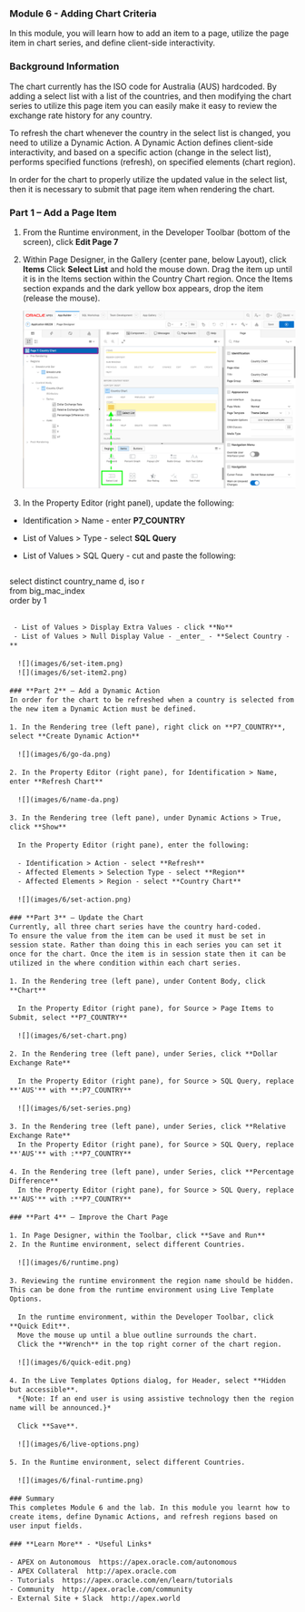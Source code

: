 ### Module 6 - Adding Chart Criteria

In this module, you will learn how to add an item to a page, utilize the page item in chart series, and define client-side interactivity.

### Background Information
The chart currently has the ISO code for Australia (AUS) hardcoded. By adding a select list with a list of the countries, and then modifying the chart series to utilize this page item you can easily make it easy to review the exchange rate history for any country.

To refresh the chart whenever the country in the select list is changed, you need to utilize a Dynamic Action. A Dynamic Action defines client-side interactivity, and based on a specific action
(change in the select list), performs specified functions (refresh), on specified elements (chart region).

In order for the chart to properly utilize the updated value in the select list, then it is necessary to submit that page item when rendering the chart.

### **Part 1** – Add a Page Item

1. From the Runtime environment, in the Developer Toolbar (bottom of the screen), click **Edit Page 7**

2. Within Page Designer, in the Gallery (center pane, below Layout), click **Items**
    Click **Select List** and hold the mouse down.
    Drag the item up until it is in the Items section within the Country Chart region.
    Once the Items section expands and the dark yellow box appears, drop the item (release the mouse).

    ![](images/6/drop-item.png)

3. In the Property Editor (right panel), update the following:
  - Identification > Name - enter **P7_COUNTRY**
  - List of Values > Type - select **SQL Query**
  - List of Values > SQL Query - cut and paste the following: 

      ~~~~sql
  select distinct country_name d, iso r  
  from big_mac_index  
  order by 1
  ~~~~  

   - List of Values > Display Extra Values - click **No**
   - List of Values > Null Display Value - _enter_ - **Select Country -**

    ![](images/6/set-item.png)
    ![](images/6/set-item2.png)

### **Part 2** – Add a Dynamic Action
In order for the chart to be refreshed when a country is selected from the new item a Dynamic Action must be defined.

1. In the Rendering tree (left pane), right click on **P7_COUNTRY**, select **Create Dynamic Action**  

    ![](images/6/go-da.png)

2. In the Property Editor (right pane), for Identification > Name, enter **Refresh Chart** 

    ![](images/6/name-da.png)

3. In the Rendering tree (left pane), under Dynamic Actions > True, click **Show**

    In the Property Editor (right pane), enter the following:
    
    - Identification > Action - select **Refresh**
    - Affected Elements > Selection Type - select **Region**
    - Affected Elements > Region - select **Country Chart**

    ![](images/6/set-action.png)

### **Part 3** – Update the Chart
Currently, all three chart series have the country hard-coded.
To ensure the value from the item can be used it must be set in session state. Rather than doing this in each series you can set it once for the chart. Once the item is in session state then it can be utilized in the where condition within each chart series.

1. In the Rendering tree (left pane), under Content Body, click **Chart**

    In the Property Editor (right pane), for Source > Page Items to Submit, select **P7_COUNTRY**

    ![](images/6/set-chart.png)

2. In the Rendering tree (left pane), under Series, click **Dollar Exchange Rate**

    In the Property Editor (right pane), for Source > SQL Query, replace **'AUS'** with **:P7_COUNTRY**

    ![](images/6/set-series.png)

3. In the Rendering tree (left pane), under Series, click **Relative Exchange Rate**
    In the Property Editor (right pane), for Source > SQL Query, replace **'AUS'** with :**P7_COUNTRY**

4. In the Rendering tree (left pane), under Series, click **Percentage Difference**
    In the Property Editor (right pane), for Source > SQL Query, replace **'AUS'** with :**P7_COUNTRY**

### **Part 4** – Improve the Chart Page

1. In Page Designer, within the Toolbar, click **Save and Run**
2. In the Runtime environment, select different Countries.

    ![](images/6/runtime.png)
    
3. Reviewing the runtime environment the region name should be hidden. This can be done from the runtime environment using Live Template Options.

    In the runtime environment, within the Developer Toolbar, click **Quick Edit**.
    Move the mouse up until a blue outline surrounds the chart.
    Click the **Wrench** in the top right corner of the chart region.

    ![](images/6/quick-edit.png)

4. In the Live Templates Options dialog, for Header, select **Hidden but accessible**.  
    *{Note: If an end user is using assistive technology then the region name will be announced.}*

    Click **Save**.

    ![](images/6/live-options.png)

5. In the Runtime environment, select different Countries.

    ![](images/6/final-runtime.png)

### Summary
This completes Module 6 and the lab. In this module you learnt how to create items, define Dynamic Actions, and refresh regions based on user input fields.

### **Learn More** - *Useful Links*

- APEX on Autonomous  https://apex.oracle.com/autonomous
- APEX Collateral  http://apex.oracle.com
- Tutorials  https://apex.oracle.com/en/learn/tutorials
- Community  http://apex.oracle.com/community
- External Site + Slack  http://apex.world